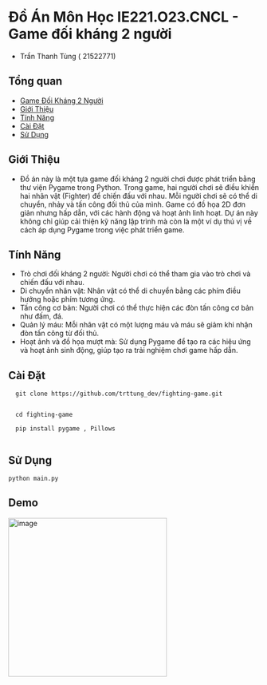 # Đồ Án Môn Học IE221.O23.CNCL - Game đối kháng 2 người 
- Trần Thanh Tùng ( 21522771)

## Tổng quan

- [Game Đối Kháng 2 Người](#game-đối-kháng-2-người)
- [Giới Thiệu](#giới-thiệu)
- [Tính Năng](#tính-năng)
- [Cài Đặt](#cài-đặt)
- [Sử Dụng](#sử-dụng)

## Giới Thiệu

-  Đồ án này là một tựa game đối kháng 2 người chơi được phát triển bằng thư viện Pygame trong Python. Trong game, hai người chơi sẽ điều khiển hai nhân vật (Fighter) để chiến đấu với nhau. Mỗi người chơi sẽ có thể di chuyển, nhảy và tấn công đối thủ của mình. Game có đồ họa 2D đơn giản nhưng hấp dẫn, với các hành động và hoạt ảnh linh hoạt. Dự án này không chỉ giúp cải thiện kỹ năng lập trình  mà còn là một ví dụ thú vị về cách áp dụng Pygame trong việc phát triển game.


## Tính Năng

-  Trò chơi đối kháng 2 người: Người chơi có thể tham gia vào trò chơi và chiến đấu với nhau.
-  Di chuyển nhân vật: Nhân vật có thể di chuyển bằng các phím điều hướng hoặc phím tương ứng.
-  Tấn công cơ bản: Người chơi có thể thực hiện các đòn tấn công cơ bản như đấm, đá.
-  Quản lý máu: Mỗi nhân vật có một lượng máu và máu sẽ giảm khi nhận đòn tấn công từ đối thủ.
-  Hoạt ảnh và đồ họa mượt mà: Sử dụng Pygame để tạo ra các hiệu ứng và hoạt ảnh sinh động, giúp tạo ra trải nghiệm chơi game hấp dẫn.

## Cài Đặt
```
  git clone https://github.com/trttung_dev/fighting-game.git
```

```
  
  cd fighting-game
  
  pip install pygame , Pillows
  
```
## Sử Dụng

```
python main.py
```


## Demo

<img width="318" alt="image" src="https://github.com/trttungdev/fight_game/assets/94973318/fc934bfc-de10-454d-bb84-469c6d7f2369">
